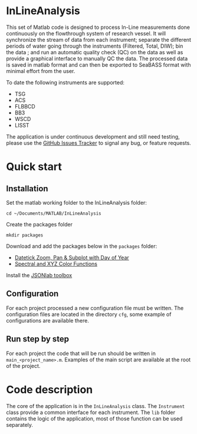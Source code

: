 InLineAnalysis
==============

This set of Matlab code is designed to process In-Line measurements done continuously on the flowthrough system of research vessel. It will synchronize the stream of data from each instrument; separate the different periods of water going through the instruments (Filtered, Total, DIW); bin the data ; and run an automatic quality check (QC) on the data as well as provide a graphical interface to manually QC the data. The processed data is saved in matlab format and can then be exported to SeaBASS format with minimal effort from the user.

To date the following instruments are supported:
  + TSG
  + ACS
  + FLBBCD
  + BB3
  + WSCD
  + LISST

The application is under continuous development and still need testing, please use the [GitHub Issues Tracker](https://github.com/OceanOptics/InLineAnalysis/issues) to signal any bug, or feature requests.

# Quick start
## Installation
Set the matlab working folder to the InLineAnalysis folder:
  
    cd ~/Documents/MATLAB/InLineAnalysis

Create the packages folder
  
    mkdir packages

Download and add the packages below in the `packages` folder:
  + [Datetick Zoom, Pan & Subplot with Day of Year](https://www.mathworks.com/matlabcentral/fileexchange/25927-datetick-zoom--pan---subplot-with-day-of-year)
  + [Spectral and XYZ Color Functions](https://www.mathworks.com/matlabcentral/fileexchange/7021-spectral-and-xyz-color-functions?focused=5172034&tab=function)

Install the [JSONlab toolbox](https://www.mathworks.com/matlabcentral/fileexchange/33381-jsonlab--a-toolbox-to-encode-decode-json-files)

## Configuration
For each project processed a new configuration file must be written. The configuration files are located in the directory `cfg`, some example of configurations are available there.

## Run step by step
For each project the code that will be run should be written in `main_<project_name>.m`. Examples of the main script are available at the root of the project.

# Code description
The core of the application is in the `InLineAnalysis` class.
The `Instrument` class provide a common interface for each instrument. 
The `lib` folder contains the logic of the application, most of those function can be used separately.
